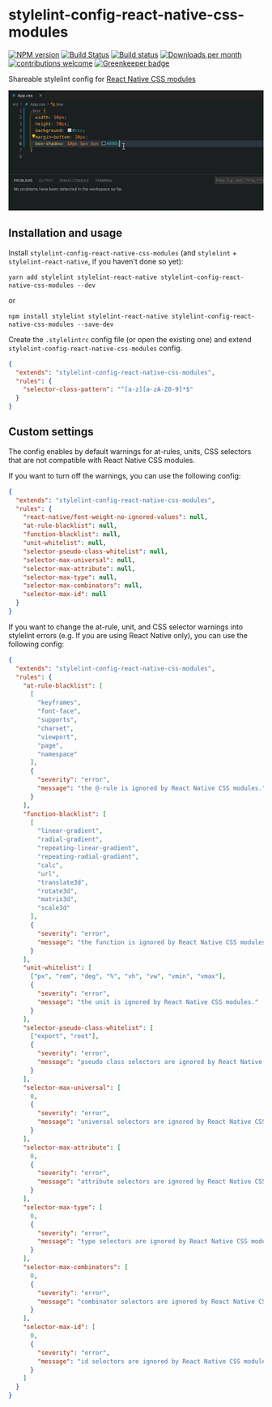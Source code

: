 # stylelint-config-react-native-css-modules

[![NPM version](http://img.shields.io/npm/v/stylelint-config-react-native-css-modules.svg)](https://www.npmjs.org/package/stylelint-config-react-native-css-modules)
[![Build Status](https://travis-ci.org/kristerkari/stylelint-config-react-native-css-modules.svg?branch=master)](https://travis-ci.org/kristerkari/stylelint-config-react-native-css-modules)
[![Build status](https://ci.appveyor.com/api/projects/status/u4f5x5k6d5ff24qt/branch/master?svg=true)](https://ci.appveyor.com/project/kristerkari/stylelint-config-react-native-css-modules/branch/master)
[![Downloads per month](https://img.shields.io/npm/dm/stylelint-config-react-native-css-modules.svg)](http://npmcharts.com/compare/stylelint-config-react-native-css-modules?periodLength=30)
[![contributions welcome](https://img.shields.io/badge/contributions-welcome-brightgreen.svg?style=flat)](https://egghead.io/courses/how-to-contribute-to-an-open-source-project-on-github)
[![Greenkeeper badge](https://badges.greenkeeper.io/kristerkari/stylelint-config-react-native-css-modules.svg)](https://greenkeeper.io/)

Shareable stylelint config for [React Native CSS modules](https://github.com/kristerkari/react-native-css-modules)

<img src="screenshots/linting.gif" width="640">

## Installation and usage

Install `stylelint-config-react-native-css-modules` (and `stylelint` + `stylelint-react-native`, if you haven't done so yet):

```
yarn add stylelint stylelint-react-native stylelint-config-react-native-css-modules --dev
```

or

```
npm install stylelint stylelint-react-native stylelint-config-react-native-css-modules --save-dev
```

Create the `.stylelintrc` config file (or open the existing one) and extend `stylelint-config-react-native-css-modules` config.

```json
{
  "extends": "stylelint-config-react-native-css-modules",
  "rules": {
    "selector-class-pattern": "^[a-z][a-zA-Z0-9]*$"
  }
}
```

## Custom settings

The config enables by default warnings for at-rules, units, CSS selectors that are not compatible with React Native CSS modules.

If you want to turn off the warnings, you can use the following config:

```json
{
  "extends": "stylelint-config-react-native-css-modules",
  "rules": {
    "react-native/font-weight-no-ignored-values": null,
    "at-rule-blacklist": null,
    "function-blacklist": null,
    "unit-whitelist": null,
    "selector-pseudo-class-whitelist": null,
    "selector-max-universal": null,
    "selector-max-attribute": null,
    "selector-max-type": null,
    "selector-max-combinators": null,
    "selector-max-id": null
  }
}
```

If you want to change the at-rule, unit, and CSS selector warnings into stylelint errors (e.g. If you are using React Native only), you can use the following config:

```json
{
  "extends": "stylelint-config-react-native-css-modules",
  "rules": {
    "at-rule-blacklist": [
      [
        "keyframes",
        "font-face",
        "supports",
        "charset",
        "viewport",
        "page",
        "namespace"
      ],
      {
        "severity": "error",
        "message": "the @-rule is ignored by React Native CSS modules."
      }
    ],
    "function-blacklist": [
      [
        "linear-gradient",
        "radial-gradient",
        "repeating-linear-gradient",
        "repeating-radial-gradient",
        "calc",
        "url",
        "translate3d",
        "rotate3d",
        "matrix3d",
        "scale3d"
      ],
      {
        "severity": "error",
        "message": "the function is ignored by React Native CSS modules."
      }
    ],
    "unit-whitelist": [
      ["px", "rem", "deg", "%", "vh", "vw", "vmin", "vmax"],
      {
        "severity": "error",
        "message": "the unit is ignored by React Native CSS modules."
      }
    ],
    "selector-pseudo-class-whitelist": [
      ["export", "root"],
      {
        "severity": "error",
        "message": "pseudo class selectors are ignored by React Native CSS modules."
      }
    ],
    "selector-max-universal": [
      0,
      {
        "severity": "error",
        "message": "universal selectors are ignored by React Native CSS modules."
      }
    ],
    "selector-max-attribute": [
      0,
      {
        "severity": "error",
        "message": "attribute selectors are ignored by React Native CSS modules."
      }
    ],
    "selector-max-type": [
      0,
      {
        "severity": "error",
        "message": "type selectors are ignored by React Native CSS modules."
      }
    ],
    "selector-max-combinators": [
      0,
      {
        "severity": "error",
        "message": "combinator selectors are ignored by React Native CSS modules."
      }
    ],
    "selector-max-id": [
      0,
      {
        "severity": "error",
        "message": "id selectors are ignored by React Native CSS modules."
      }
    ]
  }
}
```
